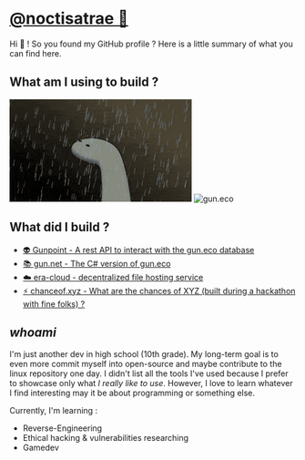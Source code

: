 # [@noctisatrae 👺](https://twitter.com/@noctisatrae)
Hi 👋 ! So you found my GitHub profile ? Here is a little summary of what you can find here.

## What am I using to build ?
![Deno](https://github.com/denolib/animated-deno-logo/raw/master/deno-rect-24fps.gif)
![gun.eco](https://gun.eco/media/gun.svg)

## What did I build ?
- [👽 Gunpoint - A rest API to interact with the gun.eco database](https://github.com/noctisatrae/gunpoint)
- [📚 gun.net - The C# version of gun.eco](https://github.com/noctisatrae/gun.net)
- [☁️ era-cloud - decentralized file hosting service](https://github.com/noctisatrae/era-cloud)
- [⚡ chanceof.xyz - What are the chances of XYZ (built during a hackathon with fine folks) ?](https://chanceof.xyz)

## *whoami*
I'm just another dev in high school (10th grade). My long-term goal is to even more commit myself into open-source and maybe contribute to the linux repository one day. I didn't list all the tools I've used because I prefer to showcase only what *I really like to use*. However, I love to learn whatever I find interesting may it be about programming or something else.

Currently, I'm learning :
- Reverse-Engineering 
- Ethical hacking & vulnerabilities researching
- Gamedev
